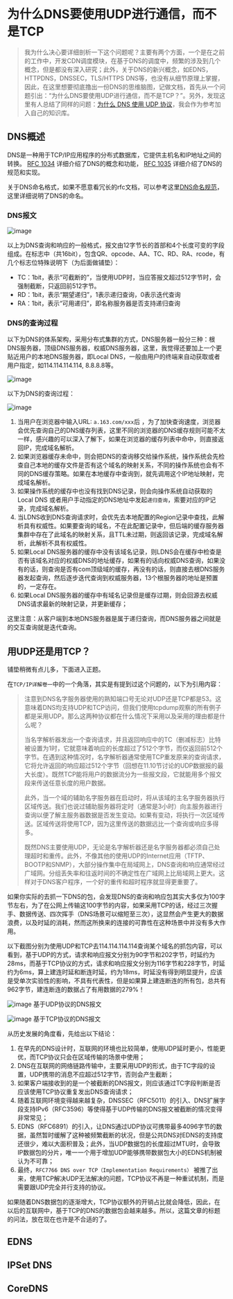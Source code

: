 # 为什么DNS要使用UDP进行通信，而不是TCP

> 我为什么决心要详细剖析一下这个问题呢？主要有两个方面，一个是在之前的工作中，开发CDN调度模块，在基于DNS的调度中，频繁的涉及到几个概念，但是都没有深入研究；此外，关于DNS的新兴概念，如EDNS，HTTPDNS，DNSSEC，TLS/HTTPS DNS等，也没有从细节原理上掌握，因此，在这里想要彻底撸出一份DNS的思维脑图，记做文档，首先从一个问题引出：“为什么DNS要使用UDP进行通信，而不是TCP？”。另外，发现这里有人总结了同样的问题：[为什么 DNS 使用 UDP 协议](https://draveness.me/whys-the-design-dns-udp-tcp/)，我会作为参考加入自己的知识库。

## DNS概述

DNS是一种用于TCP/IP应用程序的分布式数据库，它提供主机名和IP地址之间的转换。 [RFC 1034](https://tools.ietf.org/html/rfc1034) 详细介绍了DNS的概念和功能， [RFC 1035](https://tools.ietf.org/html/rfc1035) 详细介绍了DNS的规范和实现。

关于DNS命名格式，如果不愿意看冗长的rfc文档，可以参考这里[DNS命名规范](https://docs.aws.amazon.com/zh_cn/Route53/latest/DeveloperGuide/DomainNameFormat.html)，这里详细说明了DNS的命名。

### DNS报文

![image](https://note.youdao.com/yws/api/personal/file/CE18D271527844E8BF218FE5DDA3A224?method=download&shareKey=35a85b22a485032c305d8b2c233a009a)

以上为DNS查询和响应的一般格式，报文由12字节长的首部和4个长度可变的字段组成。在标志中（共16bit），包含QR、opcode、AA、TC、RD、RA、rcode，有几个标志位特殊说明下（为后面做铺垫）：

- TC：1bit，表示“可截断的”，当使用UDP时，当应答报文超过512字节时，会强制截断，只返回前512字节。
- RD：1bit，表示“期望递归”，1表示递归查询，0表示迭代查询
- RA：1bit，表示“可用递归”，即名称服务器是否支持递归查询

### DNS的查询过程

以下为DNS的体系架构，采用分布式集群的方式，DNS服务器一般分三种：根DNS服务器，顶级DNS服务器，权威DNS服务器，这里，我觉得还要加上一个更贴近用户的本地DNS服务器，即Local DNS，一般由用户的终端来自动获取或者用户指定，如114.114.114.114, 8.8.8.8等。

![image](https://pic2.zhimg.com/80/607e9d15fd6d5f9d02f6f4b0adb261b9_720w.jpg?source=1940ef5c)

以下为DNS的查询过程：

![image](https://note.youdao.com/yws/api/personal/file/WEB57f2ca7e6eeaa6e8b00523616f0a1e39?method=download&shareKey=763f1f8e1e33d95cf7ee9358056bd152)

1. 当用户在浏览器中输入URL: `a.163.com/xxx`后 ，为了加快查询速度，浏览器会优先查询自己的DNS缓存列表，这里不同的浏览器的DNS缓存规则可能不太一样，感兴趣的可以深入了解下，如果在浏览器的缓存列表中命中，则直接返回IP，完成域名解析。
2. 如果浏览器缓存未命中，则会把DNS的查询移交给操作系统，操作系统会先检查自己本地的缓存文件是否有这个域名的映射关系，不同的操作系统也会有不同的DNS缓存策略。如果在本地缓存中查询到，就先调用这个IP地址映射，完成域名解析。 
3. 如果操作系统的缓存中也没有找到DNS记录，则会向操作系统自动获取的Local DNS 或者用户手动指定的DNS地址中发起`递归查询`，索要对应的IP记录，完成域名解析。
4. 当LDNS收到DNS查询请求时，会优先去本地配置的Region记录中查找，此解析具有权威性。如果要查询的域名，不在此配置记录中，但后端的缓存服务器集群中存在了此域名的映射关系，且TTL未过期，则返回该记录，完成域名解析，此解析不具有权威性。
5. 如果Local DNS服务器的缓存中没有该域名记录，则LDNS会在缓存中检查是否有该域名对应的权威DNS的地址缓存，如果有的话向权威DNS查询，如果没有的话，则查询是否有com顶级域的缓存，再没有的话，则直接去根DNS服务器发起查询，然后逐步迭代查询到权威服务器，13个根服务器的地址是预置的，一定存在。
6. 如果Local DNS服务器的缓存中有域名记录但是缓存过期，则会回源去权威DNS请求最新的映射记录，并更新缓存；

这里注意：从客户端到本地DNS服务器是属于递归查询，而DNS服务器之间就是的交互查询就是迭代查询。

## 用UDP还是用TCP？

铺垫稍微有点儿多，下面进入正题。

在`TCP/IP详解卷一`中的一个角落，其实是有提到过这个问题的，以下为引用内容：

> 注意到DNS名字服务器使用的熟知端口号无论对UDP还是TCP都是53。这意味着DNS均支持UDP和TCP访问，但我们使用tcpdump观察的所有例子都是采用UDP。那么这两种协议都在什么情况下采用以及采用的理由都是什么呢？
>
> 当名字解析器发出一个查询请求，并且返回响应中的TC（删减标志）比特被设置为1时，它就意味着响应的长度超过了512个字节，而仅返回前512个字节。在遇到这种情况时，名字解析器通常使用TCP重发原来的查询请求，它将允许返回的响应超过512个字节（回想在11.10节讨论的UDP数据报的最大长度）。既然TCP能将用户的数据流分为一些报文段，它就能用多个报文段来传送任意长度的用户数据。
>
> 此外，当一个域的辅助名字服务器在启动时，将从该域的主名字服务器执行区域传送。我们也说过辅助服务器将定时（通常是3小时）向主服务器进行查询以便了解主服务器数据是否发生变动。如果有变动，将执行一次区域传送。区域传送将使用TCP，因为这里传送的数据远比一个查询或响应多得多。
>
> 既然DNS主要使用UDP，无论是名字解析器还是名字服务器都必须自己处理超时和重传。此外，不像其他的使用UDP的Internet应用（TFTP、BOOTP和SNMP），大部分操作集中在局域网上，DNS查询和响应通常经过广域网。分组丢失率和往返时间的不确定性在广域网上比局域网上更大。这样对于DNS客户程序，一个好的重传和超时程序就显得更重要了。

如果你实际的去抓一下DNS的包，会发现DNS的查询和响应包其实大多仅为100字节左右，为了在公网上传输这100字节的内容，如果采用TCP的话，经过三次握手、数据传送、四次挥手（DNS场景可以缩短至三次），这显然会产生更大的数据浪费，以及时延的消耗，然而这所换来的连接的可靠性在这种场景中并没有多大作用。

以下截图分别为使用UDP和TCP去114.114.114.114查询某个域名的抓包内容，可以看到，基于UDP的方式，请求和响应报文分别为90字节和202字节，时延约为28ms，而基于TCP协议的方式，请求和响应报文分别为116字节和228字节，时延约为6ms，算上建连时延和断连时延，约为18ms，时延没有得到明显提升，应该是受单次实验性的影响，不具有代表性，但是如果算上建连断连的所有包，总共有962字节，建连断连的数据占了有用数据的279%！

![image](https://note.youdao.com/yws/api/personal/file/WEB0d0e4991430021d4cff3d307278573b4?method=download&shareKey=bad07bbc36ce20fe5db0c0527ac1dcc3)
基于UDP协议的DNS报文


![image](https://note.youdao.com/yws/api/personal/file/WEB2113282bf5d8e9053e23193d33685211?method=download&shareKey=68b51ced74d8946c1be1fc854d891a6d)
基于TCP协议的DNS报文

从历史发展的角度看，先给出以下结论：

1. 在早先的DNS设计时，互联网的环境也比较简单，使用UDP延时更小，性能更优，而TCP协议只会在区域传输的场景中使用；
2. DNS在互联网的网络链路传输中，主要采用UDP的形式，由于TC字段的设置，UDP携带的消息不应超过512字节，否则会产生截断； 
3. 如果客户端接收到的是一个被截断的DNS报文，则应该通过TC字段判断是否应该使用TCP协议重复发出DNS查询请求；
4. 随着互联网环境变得越来越复杂，DNSSEC（RFC5011）的引入、DNS扩展字段支持IPv6（RFC3596）等使得基于UDP传输的DNS报文被截断的情况变得非常常见；
5. EDNS（RFC6891）的引入，让DNS通过UDP协议可携带最多4096字节的数据，虽然暂时缓解了这种被频繁截断的状况，但是公共DNS对EDNS的支持度还很少，难以大面积普及；此外，当UDP数据包的长度超过MTU时，会导致IP数据包的分片，唯一一个用于增加UDP能够携带数据包大小的EDNS机制被认为不可靠；
6. 最终，`RFC7766 DNS over TCP（Implementation Requirements）` 被推了出来，使用TCP解决UDP无法解决的问题，TCP协议不再是一种重试机制，而是需要跟UDP完全并行支持的协议。

如果随着DNS数据包的逐渐增大，TCP协议额外的开销占比就会降低，因此，在以后的互联网中，基于TCP的DNS的数据包会越来越多。所以，这篇文章的标题的问法，放在现在也许是不合适的了。

## EDNS

## IPSet DNS

## CoreDNS